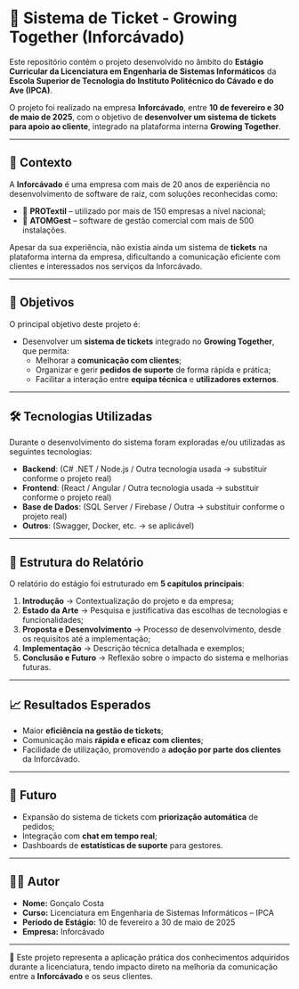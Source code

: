 # 📌 Sistema de Ticket - Growing Together (Inforcávado)

Este repositório contém o projeto desenvolvido no âmbito do **Estágio Curricular da Licenciatura em Engenharia de Sistemas Informáticos** da **Escola Superior de Tecnologia do Instituto Politécnico do Cávado e do Ave (IPCA)**.  

O projeto foi realizado na empresa **Inforcávado**, entre **10 de fevereiro e 30 de maio de 2025**, com o objetivo de **desenvolver um sistema de tickets para apoio ao cliente**, integrado na plataforma interna **Growing Together**.

---

## 🚀 Contexto

A **Inforcávado** é uma empresa com mais de 20 anos de experiência no desenvolvimento de software de raiz, com soluções reconhecidas como:  

- 🧵 **PROTextil** – utilizado por mais de 150 empresas a nível nacional;  
- 💼 **ATOMGest** – software de gestão comercial com mais de 500 instalações.  

Apesar da sua experiência, não existia ainda um sistema de **tickets** na plataforma interna da empresa, dificultando a comunicação eficiente com clientes e interessados nos serviços da Inforcávado.  

---

## 🎯 Objetivos

O principal objetivo deste projeto é:  

- Desenvolver um **sistema de tickets** integrado no **Growing Together**, que permita:  
  - Melhorar a **comunicação com clientes**;  
  - Organizar e gerir **pedidos de suporte** de forma rápida e prática;  
  - Facilitar a interação entre **equipa técnica** e **utilizadores externos**.  

---

## 🛠️ Tecnologias Utilizadas

Durante o desenvolvimento do sistema foram exploradas e/ou utilizadas as seguintes tecnologias:

- **Backend**: (C# .NET / Node.js / Outra tecnologia usada → substituir conforme o projeto real)  
- **Frontend**: (React / Angular / Outra tecnologia usada → substituir conforme o projeto real)  
- **Base de Dados**: (SQL Server / Firebase / Outra → substituir conforme o projeto real)  
- **Outros**: (Swagger, Docker, etc. → se aplicável)  

---

## 📂 Estrutura do Relatório

O relatório do estágio foi estruturado em **5 capítulos principais**:  

1. **Introdução** → Contextualização do projeto e da empresa;  
2. **Estado da Arte** → Pesquisa e justificativa das escolhas de tecnologias e funcionalidades;  
3. **Proposta e Desenvolvimento** → Processo de desenvolvimento, desde os requisitos até a implementação;  
4. **Implementação** → Descrição técnica detalhada e exemplos;  
5. **Conclusão e Futuro** → Reflexão sobre o impacto do sistema e melhorias futuras.  

---

## 📈 Resultados Esperados

- Maior **eficiência na gestão de tickets**;  
- Comunicação mais **rápida e eficaz com clientes**;  
- Facilidade de utilização, promovendo a **adoção por parte dos clientes** da Inforcávado.  

---

## 📌 Futuro

- Expansão do sistema de tickets com **priorização automática** de pedidos;  
- Integração com **chat em tempo real**;  
- Dashboards de **estatísticas de suporte** para gestores.  

---

## 👨‍💻 Autor

- **Nome:** Gonçalo Costa
- **Curso:** Licenciatura em Engenharia de Sistemas Informáticos – IPCA  
- **Período de Estágio:** 10 de fevereiro a 30 de maio de 2025  
- **Empresa:** Inforcávado  

---

📖 Este projeto representa a aplicação prática dos conhecimentos adquiridos durante a licenciatura, tendo impacto direto na melhoria da comunicação entre a **Inforcávado** e os seus clientes.  
